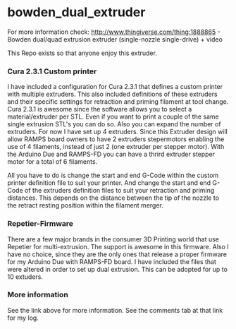 # bowden_dual_extruder
For more information check:
http://www.thingiverse.com/thing:1888865 - Bowden dual/quad extrusion extruder (single-nozzle single-drive) + video

This Repo exists so that anyone enjoy this extruder.

### Cura 2.3.1 Custom printer
I have included a configuration for Cura 2.3.1 that defines a custom printer with multiple extruders.
This also included definitions of these extruders and their specific settings for retraction and priming filament at tool change.
Cura 2.3.1 is awesome since the software allows you to select a material/extruder per STL. Even if you want to print a couple of the same single extrusion STL's you can do so. 
Also you can expand the number of extruders. For now I have set up 4 extruders. Since this Extruder design will allow RAMPS board owners to have 2 extruders stepermotors enabling the use of 4 filaments, instead of just 2 (one extruder per stepper motor).
With the Arduino Due and RAMPS-FD you can have a thrird extruder stepper motor for a total of 6 filaments.

All you have to do is change the start and end G-Code within the custom printer definition file to suit your printer.
And change the start and end G-Code of the extruders definition files to suit your retraction and priming distances. This depends on the distance between the tip of the nozzle to the retract resting position within the filament merger.

### Repetier-Firmware
There are a few major brands in the consumer 3D Printing world that use Repetier for multi-extrusion.
The support is awesome in this firmware. Also I have no choice, since they are the only ones that release a proper firmware for my Arduino Due with RAMPS-FD board. 
I have included the files that were altered in order to set up dual extrusion.
This can be adopted for up to 10 extuders.

### More information
See the link above for more information. See the comments tab at that link for my log.

